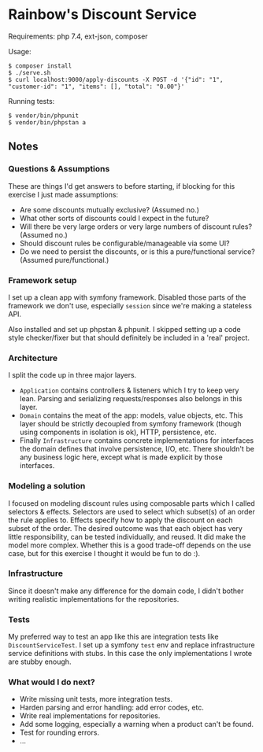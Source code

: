 # Rainbow's Discount Service

Requirements: php 7.4, ext-json, composer

Usage:

	$ composer install
	$ ./serve.sh
	$ curl localhost:9000/apply-discounts -X POST -d '{"id": "1", "customer-id": "1", "items": [], "total": "0.00"}'

Running tests:

	$ vendor/bin/phpunit
	$ vendor/bin/phpstan a

## Notes

### Questions & Assumptions

These are things I'd get answers to before starting, if blocking for this exercise I just made assumptions:

* Are some discounts mutually exclusive? (Assumed no.)
* What other sorts of discounts could I expect in the future?
* Will there be very large orders or very large numbers of discount rules? (Assumed no.)
* Should discount rules be configurable/manageable via some UI?
* Do we need to persist the discounts, or is this a pure/functional service? (Assumed pure/functional.)

### Framework setup

I set up a clean app with symfony framework.
Disabled those parts of the framework we don't use, especially `session` since we're making a stateless API.

Also installed and set up phpstan & phpunit.
I skipped setting up a code style checker/fixer but that should definitely be included in a 'real' project.

### Architecture

I split the code up in three major layers.

* `Application` contains controllers & listeners which I try to keep very lean.
Parsing and serializing requests/responses also belongs in this layer.
* `Domain` contains the meat of the app: models, value objects, etc.
This layer should be strictly decoupled from symfony framework (though using components in isolation is ok), HTTP, persistence, etc.
* Finally `Infrastructure` contains concrete implementations for interfaces the domain defines that involve persistence, I/O, etc.
There shouldn't be any business logic here, except what is made explicit by those interfaces.

### Modeling a solution

I focused on modeling discount rules using composable parts which I called selectors & effects.
Selectors are used to select which subset(s) of an order the rule applies to.
Effects specify how to apply the discount on each subset of the order.
The desired outcome was that each object has very little responsibility, can be tested individually, and reused.
It did make the model more complex. Whether this is a good trade-off depends on the use case, but for this exercise I thought it would be fun to do :).

### Infrastructure

Since it doesn't make any difference for the domain code, I didn't bother writing realistic implementations for the repositories.

### Tests

My preferred way to test an app like this are integration tests like `DiscountServiceTest`.
I set up a symfony `test` env and replace infrastructure service definitions with stubs.
In this case the only implementations I wrote are stubby enough.

### What would I do next?

* Write missing unit tests, more integration tests.
* Harden parsing and error handling: add error codes, etc.
* Write real implementations for repositories.
* Add some logging, especially a warning when a product can't be found.
* Test for rounding errors.
* ...

